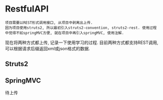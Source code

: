 # RestfulAPI
    项目需要以REST形式调用接口, 从项目中剥离出上传.
    因为项目使用struts2, 所以最初引入struts2-convention, struts2-rest. 使用过程中觉得不如springMVC方便, 就在项目中再引入springMVC, 使用注解.
现在将两种方式都上传, 记录一下使用学习的过程. 
    目前两种方式都支持REST调用, 可以根据请求后缀返回xml或json格式的数据. 

## Struts2

## SpringMVC
待上传

